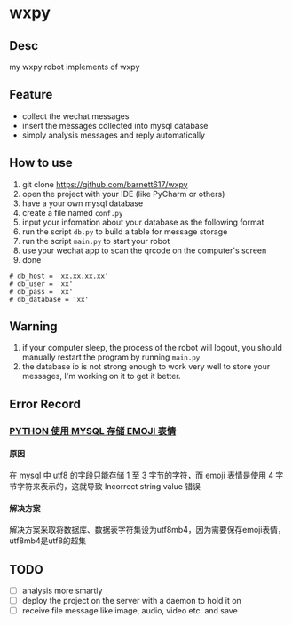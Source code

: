 # wxpy

## Desc

my wxpy robot implements of wxpy

## Feature

- collect the wechat messages
- insert the messages collected into mysql database
- simply analysis messages and reply automatically

## How to use

1. git clone https://github.com/barnett617/wxpy
2. open the project with your IDE (like PyCharm or others)
3. have a your own mysql database
4. create a file named `conf.py`
5. input your infomation about your database as the following format
6. run the script `db.py` to build a table for message storage
7. run the script `main.py` to start your robot
8. use your wechat app to scan the qrcode on the computer's screen
9. done

```buildoutcfg
# db_host = 'xx.xx.xx.xx'
# db_user = 'xx'
# db_pass = 'xx'
# db_database = 'xx'
```

## Warning

1. if your computer sleep, the process of the robot will logout, you should manually restart the program by running `main.py`
2. the database io is not strong enough to work very well to store your messages, I'm working on it to get it better.

## Error Record

### [PYTHON 使用 MYSQL 存储 EMOJI 表情](https://kylingit.com/blog/python-%E4%BD%BF%E7%94%A8-mysql-%E5%AD%98%E5%82%A8-emoji-%E8%A1%A8%E6%83%85/)

#### 原因

在 mysql 中 utf8 的字段只能存储 1 至 3 字节的字符，而 emoji 表情是使用 4 字节字符来表示的，这就导致 Incorrect string value 错误

#### 解决方案

解决方案采取将数据库、数据表字符集设为utf8mb4，因为需要保存emoji表情，utf8mb4是utf8的超集

## TODO

- [ ] analysis more smartly
- [ ] deploy the project on the server with a daemon to hold it on
- [ ] receive file message like image, audio, video etc. and save